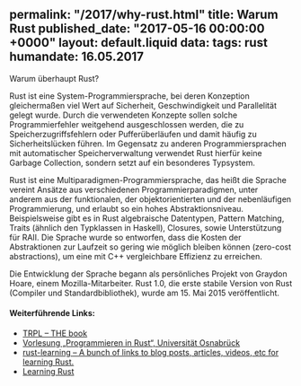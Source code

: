 permalink: "/2017/why-rust.html"
title: Warum Rust
published_date: "2017-05-16 00:00:00 +0000"
layout: default.liquid
data:
  tags: rust
  humandate: 16.05.2017
---
Warum überhaupt Rust? 

Rust ist eine System-Programmiersprache, bei deren Konzeption gleichermaßen viel Wert auf Sicherheit, Geschwindigkeit und Parallelität gelegt wurde. Durch die verwendeten Konzepte sollen solche Programmierfehler weitgehend ausgeschlossen werden, die zu Speicherzugriffsfehlern oder Pufferüberläufen und damit häufig zu Sicherheitslücken führen. Im Gegensatz zu anderen Programmiersprachen mit automatischer Speicherverwaltung verwendet Rust hierfür keine Garbage Collection, sondern setzt auf ein besonderes Typsystem.

Rust ist eine Multiparadigmen-Programmiersprache, das heißt die Sprache vereint Ansätze aus verschiedenen Programmierparadigmen, unter anderem aus der funktionalen, der objektorientierten und der nebenläufigen Programmierung, und erlaubt so ein hohes Abstraktionsniveau. Beispielsweise gibt es in Rust algebraische Datentypen, Pattern Matching, Traits (ähnlich den Typklassen in Haskell), Closures, sowie Unterstützung für RAII. Die Sprache wurde so entworfen, dass die Kosten der Abstraktionen zur Laufzeit so gering wie möglich bleiben können (zero-cost abstractions), um eine mit C++ vergleichbare Effizienz zu erreichen.

Die Entwicklung der Sprache begann als persönliches Projekt von Graydon Hoare, einem Mozilla-Mitarbeiter.
Rust 1.0, die erste stabile Version von Rust (Compiler und Standardbibliothek), wurde am 15. Mai 2015 veröffentlicht.



#### Weiterführende Links:
* [TRPL – THE book](http://rust-lang.github.io/book/index.html)
* [Vorlesung „Programmieren in Rust“, Universität Osnabrück](https://github.com/LukasKalbertodt/programmieren-in-rust)
* [rust-learning – A bunch of links to blog posts, articles, videos, etc for learning Rust.](https://github.com/ctjhoa/rust-learning)
* [Learning Rust](https://medium.com/learning-rust)